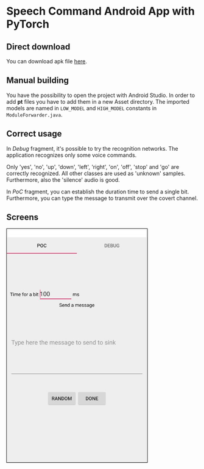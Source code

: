 # Speech Command Android App with PyTorch

## Direct download
You can download apk file [here](https://drive.google.com/file/d/1GgHIV7YKy4ePQDHV_w4PaedIZvmfVAGN/view?usp=sharing).

## Manual building

You have the possibility to open the project with Android Studio.
In order to add **pt** files you have to add them in a new Asset directory.
The imported models are named in ``LOW_MODEL`` and ``HIGH_MODEL`` constants in ``ModuleForwarder.java``.

## Correct usage
In *Debug* fragment, it's possible to try the recognition networks. The application recognizes only some voice commands.

Only 'yes', 'no', 'up', 'down', 'left', 'right', 'on', 'off', 'stop' and 'go' are correctly recognized. All other classes are used as 'unknown' samples.
Furthermore, also the 'silence' audio is good. 

In *PoC* fragment, you can establish the duration time to send a single bit. Furthermore, you can type the message to transmit over the covert channel.

## Screens
![home screen](images/home_screen.jpg)